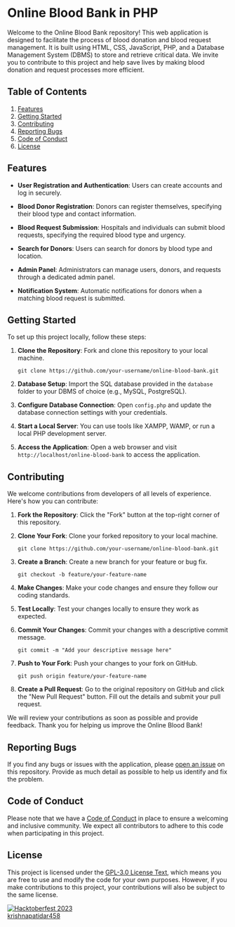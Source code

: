 # Online Blood Bank in PHP

Welcome to the Online Blood Bank repository! This web application is designed to facilitate the process of blood donation and blood request management. It is built using HTML, CSS, JavaScript, PHP, and a Database Management System (DBMS) to store and retrieve critical data. We invite you to contribute to this project and help save lives by making blood donation and request processes more efficient.

## Table of Contents

1. [Features](#features)
2. [Getting Started](#getting-started)
3. [Contributing](#contributing)
4. [Reporting Bugs](#reporting-bugs)
5. [Code of Conduct](#code-of-conduct)
6. [License](#license)

## Features

- **User Registration and Authentication**: Users can create accounts and log in securely.

- **Blood Donor Registration**: Donors can register themselves, specifying their blood type and contact information.

- **Blood Request Submission**: Hospitals and individuals can submit blood requests, specifying the required blood type and urgency.

- **Search for Donors**: Users can search for donors by blood type and location.

- **Admin Panel**: Administrators can manage users, donors, and requests through a dedicated admin panel.

- **Notification System**: Automatic notifications for donors when a matching blood request is submitted.

## Getting Started

To set up this project locally, follow these steps:

1. **Clone the Repository**: Fork and clone this repository to your local machine.

   ```shell
   git clone https://github.com/your-username/online-blood-bank.git
   ```

2. **Database Setup**: Import the SQL database provided in the `database` folder to your DBMS of choice (e.g., MySQL, PostgreSQL).

3. **Configure Database Connection**: Open `config.php` and update the database connection settings with your credentials.

4. **Start a Local Server**: You can use tools like XAMPP, WAMP, or run a local PHP development server.

5. **Access the Application**: Open a web browser and visit `http://localhost/online-blood-bank` to access the application.

## Contributing

We welcome contributions from developers of all levels of experience. Here's how you can contribute:

1. **Fork the Repository**: Click the "Fork" button at the top-right corner of this repository.

2. **Clone Your Fork**: Clone your forked repository to your local machine.

   ```shell
   git clone https://github.com/your-username/online-blood-bank.git
   ```

3. **Create a Branch**: Create a new branch for your feature or bug fix.

   ```shell
   git checkout -b feature/your-feature-name
   ```

4. **Make Changes**: Make your code changes and ensure they follow our coding standards.

5. **Test Locally**: Test your changes locally to ensure they work as expected.

6. **Commit Your Changes**: Commit your changes with a descriptive commit message.

   ```shell
   git commit -m "Add your descriptive message here"
   ```

7. **Push to Your Fork**: Push your changes to your fork on GitHub.

   ```shell
   git push origin feature/your-feature-name
   ```

8. **Create a Pull Request**: Go to the original repository on GitHub and click the "New Pull Request" button. Fill out the details and submit your pull request.

We will review your contributions as soon as possible and provide feedback. Thank you for helping us improve the Online Blood Bank!

## Reporting Bugs

If you find any bugs or issues with the application, please [open an issue](https://github.com/your-username/online-blood-bank/issues) on this repository. Provide as much detail as possible to help us identify and fix the problem.

## Code of Conduct

Please note that we have a [Code of Conduct](CODE_OF_CONDUCT.md) in place to ensure a welcoming and inclusive community. We expect all contributors to adhere to this code when participating in this project.

## License

This project is licensed under the [GPL-3.0 License Text](https://www.gnu.org/licenses/gpl-3.0.txt), which means you are free to use and modify the code for your own purposes. However, if you make contributions to this project, your contributions will also be subject to the same license.

[![Hacktoberfest 2023](https://img.shields.io/badge/Hacktoberfest-2023-%23FF4400)](https://hacktoberfest.com/)\
[krishnapatidar458](https://github.com/krishnapatidar458/)
